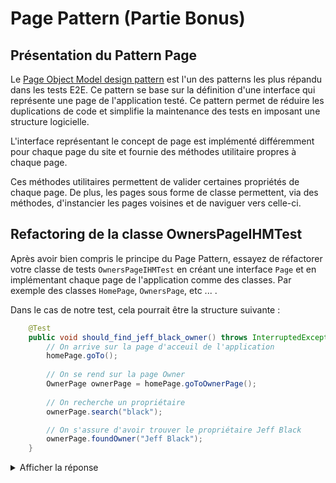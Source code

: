 # Page Pattern (Partie Bonus)

## Présentation du Pattern Page

Le [Page Object Model design pattern](https://martinfowler.com/bliki/PageObject.html) est l'un des patterns les plus répandu dans les tests E2E. Ce pattern se base sur la définition d'une interface qui représente 
une page de l'application testé. Ce pattern permet de réduire les duplications de code et simplifie la maintenance des tests en imposant une structure logicielle.  

L'interface représentant le concept de page est implémenté différemment pour chaque page du site et fournie des méthodes utilitaire propres à chaque page.  

Ces méthodes utilitaires permettent de valider certaines propriétés de chaque page. De plus, les pages sous forme de classe permettent, via des méthodes, d'instancier les pages voisines 
et de naviguer vers celle-ci.

## Refactoring de la classe OwnersPageIHMTest

Après avoir bien compris le principe du Page Pattern, essayez de réfactorer votre classe de tests `OwnersPageIHMTest` en créant une interface
`Page` et en implémentant chaque page de l'application comme des classes. Par exemple des classes `HomePage`, `OwnersPage`, etc ... .

Dans le cas de notre test, cela pourrait être la structure suivante :

```java
    @Test
    public void should_find_jeff_black_owner() throws InterruptedException {
        // On arrive sur la page d'acceuil de l'application
        homePage.goTo();
    
        // On se rend sur la page Owner
        OwnerPage ownerPage = homePage.goToOwnerPage();
        
        // On recherche un propriétaire
        ownerPage.search("black");

        // On s'assure d'avoir trouver le propriétaire Jeff Black
        ownerPage.foundOwner("Jeff Black");
    }
```

<details>
<summary>Afficher la réponse</summary>

Interface Example :

```java
package org.springframework.samples.petclinic.selenium.pagepattern;

import org.openqa.selenium.By;
import org.openqa.selenium.OutputType;
import org.openqa.selenium.WebDriver;
import org.openqa.selenium.WebElement;
import org.openqa.selenium.remote.RemoteWebDriver;
import org.slf4j.Logger;
import org.slf4j.LoggerFactory;

import java.io.File;
import java.io.IOException;
import java.lang.invoke.MethodHandles;
import java.nio.file.Files;
import java.nio.file.StandardCopyOption;

/**
 * interface which represent a GUI interface on website
 */
public interface Page {

    static final Logger LOGGER = LoggerFactory.getLogger(MethodHandles.lookup().lookupClass().getName());

    /**
     * retrieve {@link WebDriver} for interact with selenium page
     * @return
     */
    WebDriver getWebDriver();

    /**
     * get {@link WebElement} by html selector
     * @param htmlSelector
     * @return
     */
    default WebElement getElementBySelector(String htmlSelector) {
        return this.getWebDriver().findElement(By.cssSelector(htmlSelector));
    }

    /**
     * get {@link WebElement} by html id
     * @param idName
     * @return
     */
    default WebElement getElementById(String idName) {
        return this.getWebDriver().findElement(By.id(idName));
    }

    /**
     * get {@link WebElement} by html class
     * @param className
     * @return
     */
    default WebElement getElementClass(String className) {
        return this.getWebDriver().findElement(By.className(className));
    }

    /**
     * generate click event on {@link WebElement}
     * @param element
     */
    default void clickElement(WebElement element) {
        element.click();
    }

    /**
     * take screen shot of current webPage
     * @param outputPath
     * @return
     */
    default File takeScreenshot(String outputPath) {
        File outputFile = ((RemoteWebDriver)getWebDriver()).getScreenshotAs(OutputType.FILE);
        File copied = new File(outputPath);
        try {
            Files.copy(outputFile.toPath(), copied.toPath(), StandardCopyOption.REPLACE_EXISTING);
        } catch (IOException e) {
            LOGGER.info("Failed to screenshot current page");
            return null;
        }
        return copied;
    }
}
```
</details>
